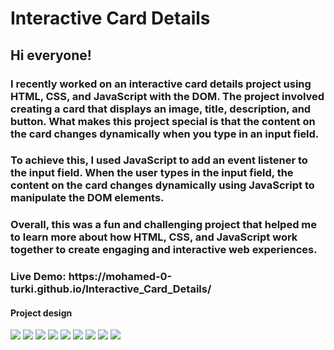 <h1>Interactive Card Details</h1>

<h2>Hi everyone!</h2>

<h3>I recently worked on an interactive card details project using HTML, CSS, and JavaScript with the DOM. The project involved creating a card that displays an image, title, description, and button. What makes this project special is that the content on the card changes dynamically when you type in an input field.</h3>

<h3>To achieve this, I used JavaScript to add an event listener to the input field. When the user types in the input field, the content on the card changes dynamically using JavaScript to manipulate the DOM elements.</h3>

<h3>Overall, this was a fun and challenging project that helped me to learn more about how HTML, CSS, and JavaScript work together to create engaging and interactive web experiences.
</h3>

<h3>Live Demo: https://mohamed-0-turki.github.io/Interactive_Card_Details/</h3>

<h4>Project design</h3>
<img src="./design/images/1.png">
<img src="./design/images/2.png">
<img src="./design/images/3.png">
<img src="./design/images/4.png">
<img src="./design/images/5.png">
<img src="./design/images/6.png">
<img src="./design/images/7.png">
<img src="./design/images/8.png">
<img src="./design/images/9.png">
